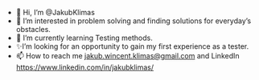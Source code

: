 - 👋 Hi, I’m @JakubKlimas
- 👀 I’m interested in problem solving and finding solutions for everyday’s obstacles.
- 🌱 I’m currently learning Testing methods.
- ✨I’m looking for an opportunity to gain my first experience as a tester.
- 📫 How to reach me jakub.wincent.klimas@gmail.com and LinkedIn https://www.linkedin.com/in/jakubklimas/
